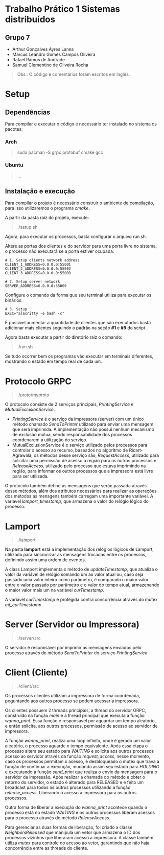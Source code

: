 # Trabalho Prático 1 Sistemas distribuídos

## Grupo 7

* Arthur Gonçalves Ayres Lanna 
* Marcus Leandro Gomes Campos Oliveira 
* Rafael Ramos de Andrade
* Samuel Clementino de Oliveira Rocha


> Obs.: O código e comentários foram escritos em Inglês.

# Setup

## Dependências

Para compilar e executar o código é necessário ter instalado no sistema os pacotes:
### Arch

> sudo pacman -S grpc protobuf cmake gcc

### Ubuntu
> ...

## Instalação e execução

Para compilar o projeto é necessário construir o ambiente de compilação, para isso utilizaremos o programa *cmake*.

A partir da pasta raiz do projeto, execute:
> ./setup.sh

Agora, para executar os processos, basta configurar o arquivo run.sh.

Altere as portas dos clientes e do servidor para uma porta livre no sistema, o processo não executará se a porta estiver ocupada:
```
# 1. Setup clients network address
CLIENT_1_ADDRESS=0.0.0.0:55001
CLIENT_2_ADDRESS=0.0.0.0:55002
CLIENT_3_ADDRESS=0.0.0.0:55003

# 2. Setup server network
SERVER_ADDRESS=0.0.0.0:55000
```


Configure o comando da forma que seu terminal utiliza para executar os binários. 
```
# 3. Setup 
EXEC="alacritty -e bash -c"
```


É possível aumentar a quantidade de clientes que são executados basta adicionar mais clientes seguindo o padrão na seção **#1** e **#5** do script .

Agora basta executar a partir do diretório raiz o comando: 
> ./run.sh

Se tudo ocorrer bem os programas vão executar em terminais diferentes, mostrando o estado em tempo real de cada um.

# Protocolo GRPC

> ./proto/myproto

O protocolo consiste de 2 serviços principais, *PrintingService* e *MutualExclusionService*.

* *PrintingService* é o serviço da impressora (server) com um único método chamado *SendToPrinter* utilizado para enviar uma mensagem que será imprimida. A implementação não possui nenhum mecanismo de exclusão mútua, sendo responsabilidade dos processos coordenarem a utilização do serviço.
* MutualExclusionService é o serviço utilizado pelos processos para controlar o acesso ao recurso, baseados no algorítmo de Ricart-Agrawala, os métodos desse serviço são, *RequestAccess*, utilizado para solicitar uma permissão de acesso a região para os outros processos e *ReleaseAccess*, utilizado pelo processo que estava imprimindo na região, para informar os outros processos que a impressora está livre para ser utilizada.

O protocolo também define as mensagens que serão passada através desse métodos, além dos atributos necessários para realizar as operações dos métodos as menagens também carregam uma importante variável. A variável *lamport_timestamp*,  que armazena o valor do relógio lógico do processo.

# Lamport

> ./lamport

Na pasta **lamport** está a implementação dos relógios lógicos de Lamport, utilizado para sincronizar as mensagens trocadas entre os processos, definindo assim uma ordem de eventos. 

A class Lamport implementa o método de *updateTimestamp*, que atualiza o valor da variável de relógio somando um ao valor atual ou, caso seja passado uma valor inteiro como parâmetro, é comparado o maior valor entre o valor passado por parâmetro e o valor do tempo atual, armazenando o maior valor mais um na variável *curTimestamp*.

A variável *curTimestamp* é protegida contra concorrência através do mutex *mt_curTimestamp*.

# Server (Servidor ou Impressora)

> ./server/src

O servidor é responsável  por imprimir as mensagens enviados pelo processo através do método *SendToPrinter* do serviço *PrintingService*.

# Client (Cliente)

> ./client/src

Os processos clientes utilizam a impressora de forma coordenada, peguntando aos outros processo se podem acessar a impressora.

Os clientes possuem 2 threads principais, a thread do servidor GRPC, construído na função *main* e a thread principal que executa a função *wanna_print*. Essa função é responsável por aguardar um tempo aleatório, e então solicita, aos outros processos, permissão de acesso ao servidor de impressora. 

A função *wanna_print*, realiza uma loop infinito, onde é gerado um valor aleatório, o processo aguarde o tempo equivalente. Após essa etapa o processo altera seu estado para *WAITING* e solicita aos outros processos acesso ao servidor através da função *request_access*, nesse momento, caso os processos permitam o acesso, é desbloqueado o mutex que trava a função de continuar a execução, mudando assim seu estado para *HOLDING* e executando a função *send_print* que realiza o envio da mensagem para o servidor de impressão. Após realizar a chamada do método e obter o retorno do servidor, o estado é alterado para RELEASED e é feito um broadcast para todos os outros processos utilizando a função *release_access*. Liberando o acesso a impressora para os outros processos.

Outra forma de liberar a execução do *wanna_print* acontece quando o processo está no estado *WAITING* e os outros processos liberam acessos para o processo através do método *ReleaseAccess*. 

Para gerenciar as duas formas de liberação, foi criado a classe *NeighborsReleased* que manipula um vetor que armazena o ID dos processos vizinhos que liberaram acesso a impressora. A classe também utiliza *mutex* para controle do acesso ao vetor, garantindo que não haja concorrência entre as threads do cliente.